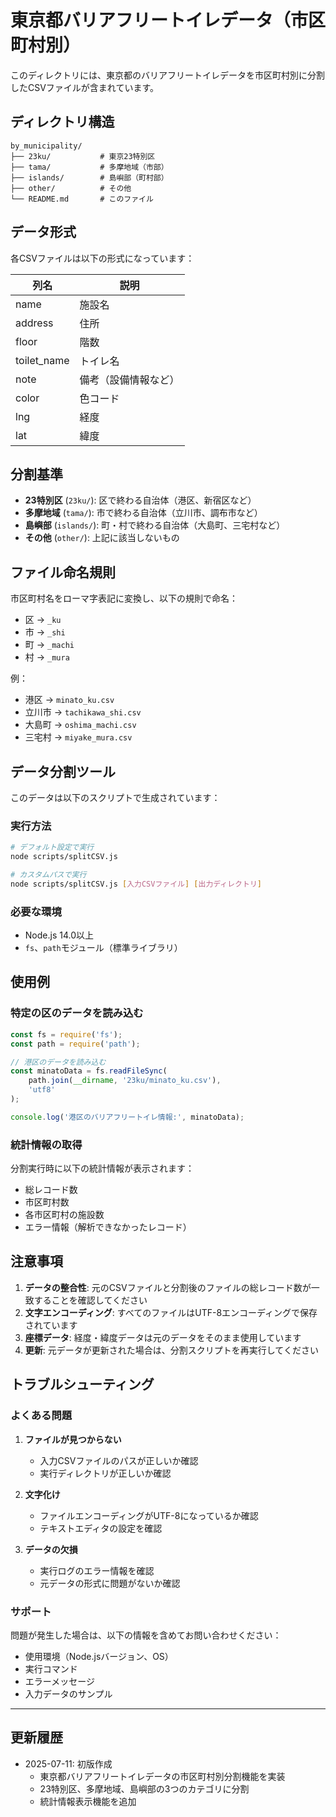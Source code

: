 # 東京都バリアフリートイレデータ（市区町村別）

このディレクトリには、東京都のバリアフリートイレデータを市区町村別に分割したCSVファイルが含まれています。

## ディレクトリ構造

```
by_municipality/
├── 23ku/           # 東京23特別区
├── tama/           # 多摩地域（市部）
├── islands/        # 島嶼部（町村部）
├── other/          # その他
└── README.md       # このファイル
```

## データ形式

各CSVファイルは以下の形式になっています：

| 列名 | 説明 |
|------|------|
| name | 施設名 |
| address | 住所 |
| floor | 階数 |
| toilet_name | トイレ名 |
| note | 備考（設備情報など） |
| color | 色コード |
| lng | 経度 |
| lat | 緯度 |

## 分割基準

- **23特別区** (`23ku/`): 区で終わる自治体（港区、新宿区など）
- **多摩地域** (`tama/`): 市で終わる自治体（立川市、調布市など）
- **島嶼部** (`islands/`): 町・村で終わる自治体（大島町、三宅村など）
- **その他** (`other/`): 上記に該当しないもの

## ファイル命名規則

市区町村名をローマ字表記に変換し、以下の規則で命名：

- 区 → `_ku`
- 市 → `_shi`
- 町 → `_machi`
- 村 → `_mura`

例：
- 港区 → `minato_ku.csv`
- 立川市 → `tachikawa_shi.csv`
- 大島町 → `oshima_machi.csv`
- 三宅村 → `miyake_mura.csv`

## データ分割ツール

このデータは以下のスクリプトで生成されています：

### 実行方法

```bash
# デフォルト設定で実行
node scripts/splitCSV.js

# カスタムパスで実行
node scripts/splitCSV.js [入力CSVファイル] [出力ディレクトリ]
```

### 必要な環境

- Node.js 14.0以上
- `fs`、`path`モジュール（標準ライブラリ）

## 使用例

### 特定の区のデータを読み込む

```javascript
const fs = require('fs');
const path = require('path');

// 港区のデータを読み込む
const minatoData = fs.readFileSync(
    path.join(__dirname, '23ku/minato_ku.csv'), 
    'utf8'
);

console.log('港区のバリアフリートイレ情報:', minatoData);
```

### 統計情報の取得

分割実行時に以下の統計情報が表示されます：

- 総レコード数
- 市区町村数
- 各市区町村の施設数
- エラー情報（解析できなかったレコード）

## 注意事項

1. **データの整合性**: 元のCSVファイルと分割後のファイルの総レコード数が一致することを確認してください
2. **文字エンコーディング**: すべてのファイルはUTF-8エンコーディングで保存されています
3. **座標データ**: 経度・緯度データは元のデータをそのまま使用しています
4. **更新**: 元データが更新された場合は、分割スクリプトを再実行してください

## トラブルシューティング

### よくある問題

1. **ファイルが見つからない**
   - 入力CSVファイルのパスが正しいか確認
   - 実行ディレクトリが正しいか確認

2. **文字化け**
   - ファイルエンコーディングがUTF-8になっているか確認
   - テキストエディタの設定を確認

3. **データの欠損**
   - 実行ログのエラー情報を確認
   - 元データの形式に問題がないか確認

### サポート

問題が発生した場合は、以下の情報を含めてお問い合わせください：

- 使用環境（Node.jsバージョン、OS）
- 実行コマンド
- エラーメッセージ
- 入力データのサンプル

---

## 更新履歴

- 2025-07-11: 初版作成
  - 東京都バリアフリートイレデータの市区町村別分割機能を実装
  - 23特別区、多摩地域、島嶼部の3つのカテゴリに分割
  - 統計情報表示機能を追加